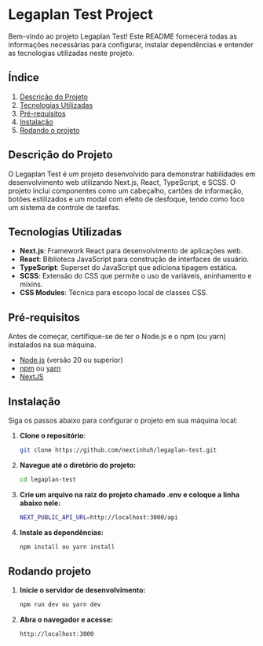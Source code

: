 # Legaplan Test Project

Bem-vindo ao projeto Legaplan Test! Este README fornecerá todas as informações necessárias para configurar, instalar dependências e entender as tecnologias utilizadas neste projeto.

## Índice

1. [Descrição do Projeto](#descrição-do-projeto)
2. [Tecnologias Utilizadas](#tecnologias-utilizadas)
3. [Pré-requisitos](#pré-requisitos)
4. [Instalação](#instalação)
5. [Rodando o projeto](#rodando-projeto)

## Descrição do Projeto

O Legaplan Test é um projeto desenvolvido para demonstrar habilidades em desenvolvimento web utilizando Next.js, React, TypeScript, e SCSS. O projeto inclui componentes como um cabeçalho, cartões de informação, botões estilizados e um modal com efeito de desfoque, tendo como foco um sistema de controle de tarefas.

## Tecnologias Utilizadas

- **Next.js**: Framework React para desenvolvimento de aplicações web.
- **React**: Biblioteca JavaScript para construção de interfaces de usuário.
- **TypeScript**: Superset do JavaScript que adiciona tipagem estática.
- **SCSS**: Extensão do CSS que permite o uso de variáveis, aninhamento e mixins.
- **CSS Modules**: Técnica para escopo local de classes CSS.

## Pré-requisitos

Antes de começar, certifique-se de ter o Node.js e o npm (ou yarn) instalados na sua máquina.

- [Node.js](https://nodejs.org/) (versão 20 ou superior)
- [npm](https://www.npmjs.com/) ou [yarn](https://yarnpkg.com/)
- [NextJS](https://nextjs.org/)

## Instalação

Siga os passos abaixo para configurar o projeto em sua máquina local:

1. **Clone o repositório**:

   ```sh
   git clone https://github.com/nextinhuh/legaplan-test.git

2. **Navegue até o diretório do projeto:**

   ```sh
   cd legaplan-test

3. **Crie um arquivo na raiz do projeto chamado .env e coloque a linha abaixo nele:**

   ```sh
   NEXT_PUBLIC_API_URL=http://localhost:3000/api

4. **Instale as dependências:**

   ```sh
   npm install ou yarn install

## Rodando projeto

1. **Inicie o servidor de desenvolvimento:**

   ```sh
   npm run dev ou yarn dev

2. **Abra o navegador e acesse:**

   ```sh
   http://localhost:3000
